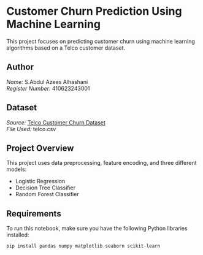 # Customer Churn Prediction Using Machine Learning

This project focuses on predicting customer churn using machine learning algorithms based on a Telco customer dataset.

## Author  
*Name:* S.Abdul Azees Alhashani  
*Register Number:* 410623243001  

## Dataset  
*Source:* [Telco Customer Churn Dataset](https://www.kaggle.com/datasets/blastchar/telco-customer-churn)  
*File Used:* telco.csv

## Project Overview  
This project uses data preprocessing, feature encoding, and three different models:
- Logistic Regression
- Decision Tree Classifier
- Random Forest Classifier

## Requirements  
To run this notebook, make sure you have the following Python libraries installed:
```bash
pip install pandas numpy matplotlib seaborn scikit-learn

